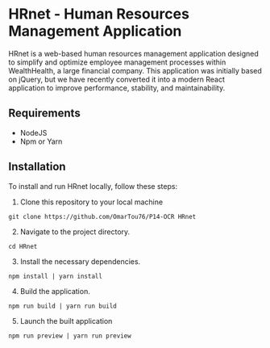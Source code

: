 
# HRnet - Human Resources Management Application

 HRnet is a web-based human resources management application designed to simplify and optimize employee management processes within WealthHealth, a large financial company. This application was initially based on jQuery, but we have recently converted it into a modern React application to improve performance, stability, and maintainability.


## Requirements

- NodeJS
- Npm or Yarn


## Installation
To install and run HRnet locally, follow these steps:

1. Clone this repository to your local machine

`git clone https://github.com/OmarTou76/P14-OCR HRnet`

2. Navigate to the project directory.

`cd HRnet`


3. Install the necessary dependencies.

`npm install | yarn install`

4. Build the application.

`npm run build | yarn run build`

5. Launch the built application

`npm run preview | yarn run preview`